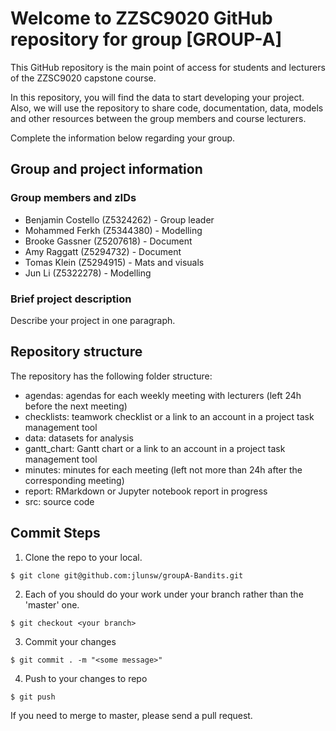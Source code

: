 # Welcome to ZZSC9020 GitHub repository for group [GROUP-A]

This GitHub repository is the main point of access for students and lecturers of the ZZSC9020 capstone course. 

In this repository, you will find the data to start developing your project. Also, we will use the repository to share code, documentation, data, models and other resources between the group members and course lecturers.

Complete the information below regarding your group.

## Group and project information

### Group members and zIDs
- Benjamin Costello (Z5324262) - Group leader
- Mohammed Ferkh (Z5344380) - Modelling
- Brooke Gassner (Z5207618) - Document
- Amy Raggatt (Z5294732) - Document
- Tomas Klein (Z5294915) - Mats and visuals
- Jun Li (Z5322278) - Modelling

### Brief project description

Describe your project in one paragraph.

## Repository structure

The repository has the following folder structure:

- agendas: agendas for each weekly meeting with lecturers (left 24h before the next meeting)
- checklists: teamwork checklist or a link to an account in a project task management tool
- data: datasets for analysis
- gantt_chart: Gantt chart or a link to an account in a project task management tool
- minutes: minutes for each meeting (left not more than 24h after the corresponding meeting)
- report: RMarkdown or Jupyter notebook report in progress
- src: source code

## Commit Steps

1. Clone the repo to your local.
```
$ git clone git@github.com:jlunsw/groupA-Bandits.git
```
2. Each of you should do your work under your branch rather than the 'master' one.
```
$ git checkout <your branch>
```
3. Commit your changes
```
$ git commit . -m "<some message>"
```
4. Push to your changes to repo
```
$ git push
```
If you need to merge to master, please send a pull request.

